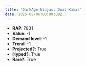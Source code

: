 ```yaml
---
title: 'DarkAge Ninjas: Dual Kamas'
date: 2025-08-06T00:00:00Z
---
```

- **RAP**: 7831
- **Value**: -1
- **Demand level**: -1
- **Trend**: -1
- **Projected?**: True
- **Hyped?**: True
- **Rare?**: True
